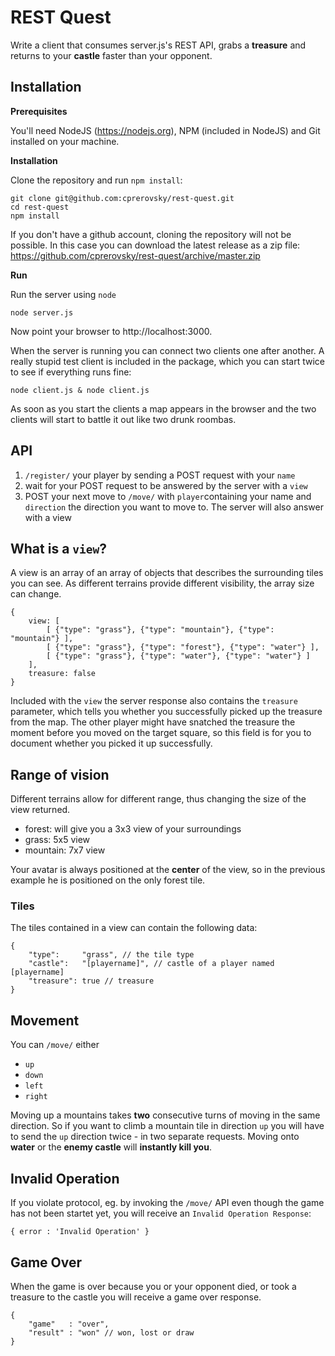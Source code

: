 # REST Quest

Write a client that consumes server.js's REST API, grabs a **treasure** and returns to your **castle** faster than your opponent.

## Installation

**Prerequisites**

You'll need NodeJS (https://nodejs.org), NPM (included in NodeJS) and Git installed on your machine.

**Installation**

Clone the repository and run ```npm install```:

```
git clone git@github.com:cprerovsky/rest-quest.git
cd rest-quest
npm install
```

If you don't have a github account, cloning the repository will not be possible. In this case you can download the latest release as a zip file: https://github.com/cprerovsky/rest-quest/archive/master.zip

**Run**

Run the server using ```node```

```
node server.js
```

Now point your browser to http://localhost:3000.

When the server is running you can connect two clients one after another.
A really stupid test client is included in the package, which you can start
twice to see if everything runs fine:

```
node client.js & node client.js
```

As soon as you start the clients a map appears in the browser and the two
clients will start to battle it out like two drunk roombas.

## API

1. ```/register/``` your player by sending a POST request with your ```name```
2. wait for your POST request to be answered by the server with a ```view```
3. POST your next move to ```/move/``` with ```player```containing your name and ```direction``` the direction you want to move to. The server will also answer with a view


## What is a ```view```?

A view is an array of an array of objects that describes the
surrounding tiles you can see. As different terrains provide
different visibility, the array size can change.

```
{
    view: [
        [ {"type": "grass"}, {"type": "mountain"}, {"type": "mountain"} ],
        [ {"type": "grass"}, {"type": "forest"}, {"type": "water"} ],
        [ {"type": "grass"}, {"type": "water"}, {"type": "water"} ]
    ],
    treasure: false
}
```

Included with the ```view``` the server response also contains
the ```treasure``` parameter, which tells you whether you successfully
picked up the treasure from the map. The other player might have
snatched the treasure the moment before you moved on the target square,
so this field is for you to document whether you picked it up successfully.

## Range of vision

Different terrains allow for different range, thus changing the size
of the view returned.

* forest: will give you a 3x3 view of your surroundings
* grass: 5x5 view
* mountain: 7x7 view

Your avatar is always positioned at the **center** of the view, so in the previous example he is positioned on the only forest tile.

### Tiles

The tiles contained in a view can contain the following data:

```
{
	"type":     "grass", // the tile type
	"castle":   "[playername]", // castle of a player named [playername]
	"treasure": true // treasure
}
```
## Movement

You can ```/move/``` either

* ```up```
* ```down```
* ```left```
* ```right```

Moving up a mountains takes **two** consecutive turns of moving in the same direction. So if you want to climb a mountain tile in direction ```up``` you will have to send the ```up``` direction twice - in two separate requests. Moving onto **water** or the **enemy castle** will **instantly kill you**.

## Invalid Operation

If you violate protocol, eg. by invoking the ```/move/``` API even though the game has not been startet yet, you will receive an ```Invalid Operation Response```:

```
{ error : 'Invalid Operation' }
```

## Game Over

When the game is over because you or your opponent died, or took a treasure to the castle you will receive a game over response.

```
{
	"game"   : "over",
	"result" : "won" // won, lost or draw
}
```
